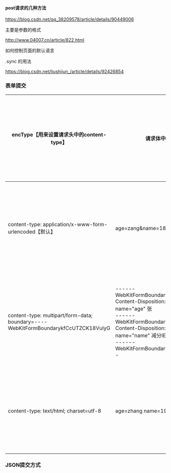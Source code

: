 #### post请求的几种方法

https://blog.csdn.net/qq_38209578/article/details/90449006

主要是参数的格式

http://www.04007.cn/article/822.html

如何控制页面的默认语言



.sync 的用法

https://blog.csdn.net/liushijun_/article/details/92426854





### 表单提交

| encType【用来设置请求头中的content-type】                    | 请求体中的参数格式                                           | 备注                                                         | 描述                                           | 非表单提交如何模拟                                           | 框架中如何处理请求参数 |
| ------------------------------------------------------------ | ------------------------------------------------------------ | :----------------------------------------------------------- | ---------------------------------------------- | ------------------------------------------------------------ | ---------------------- |
| content-type: application/x-www-form-urlencoded【默认】      | age=zang&name=18                                             |                                                              | 在发送前对所有字符进行编码【将空格转换为+号】  | let param = new          URLSearchParams();<br/> param.append("loginName", 'zhang');<br/> param.append("loginPwd", 18);<br/>  xmlhttp.send(param); | 有个qs模块             |
| content-type: multipart/form-data; boundary=----WebKitFormBoundarykfCcUTZCK18VulyG | ------WebKitFormBoundarykfCcUTZCK18VulyG <br />Content-Disposition: form-data; name="age" 张 <br />------WebKitFormBoundarykfCcUTZCK18VulyG <br />Content-Disposition: form-data; name="name" 减分IE欧文见覅欧文<br /> ------WebKitFormBoundarykfCcUTZCK18VulyG-- | boundary=----WebKitFormBoundarykfCcUTZCK18VulyG<br />这是分隔符 | 不对字符进行编码，上传文件时，需要使用该中方式 | const formdata = new FormData()<br/>  formdata.append('name', 'zhang')<br/>  formdata.append('age', 19)<br/>  xmlhttp.send(formdata); |                        |
| content-type: text/html; charset=utf-8                       | age=zhang name=19                                            |                                                              | 将空格转换为 "+" 符号，但不编码特殊字符。      |                                                              |                        |



### JSON提交方式



